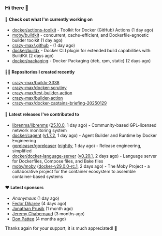 ### Hi there 👋

#### 👷 Check out what I'm currently working on

- [docker/actions-toolkit](https://github.com/docker/actions-toolkit) - Toolkit for Docker (GitHub) Actions (1 day ago)
- [moby/buildkit](https://github.com/moby/buildkit) - concurrent, cache-efficient, and Dockerfile-agnostic builder toolkit (1 day ago)
- [crazy-max/.github](https://github.com/crazy-max/.github) -  (1 day ago)
- [docker/buildx](https://github.com/docker/buildx) - Docker CLI plugin for extended build capabilities with BuildKit (2 days ago)
- [docker/packaging](https://github.com/docker/packaging) - Docker Packaging (deb, rpm, static) (2 days ago)

#### 👨‍💻 Repositories I created recently

- [crazy-max/buildx-3338](https://github.com/crazy-max/buildx-3338)
- [crazy-max/docker-scrutiny](https://github.com/crazy-max/docker-scrutiny)
- [crazy-max/test-builder-action](https://github.com/crazy-max/test-builder-action)
- [crazy-max/builder-action](https://github.com/crazy-max/builder-action)
- [crazy-max/docker-captains-briefing-20250129](https://github.com/crazy-max/docker-captains-briefing-20250129)

#### 🚀 Latest releases I've contributed to

- [librenms/librenms](https://github.com/librenms/librenms) ([25.10.0](https://github.com/librenms/librenms/releases/tag/25.10.0), 1 day ago) - Community-based GPL-licensed network monitoring system
- [docker/cagent](https://github.com/docker/cagent) ([v1.7.2](https://github.com/docker/cagent/releases/tag/v1.7.2), 1 day ago) - Agent Builder and Runtime by Docker Engineering
- [goreleaser/goreleaser](https://github.com/goreleaser/goreleaser) ([nightly](https://github.com/goreleaser/goreleaser/releases/tag/nightly), 1 day ago) - Release engineering, simplified
- [docker/docker-language-server](https://github.com/docker/docker-language-server) ([v0.20.1](https://github.com/docker/docker-language-server/releases/tag/v0.20.1), 2 days ago) - Language server for Dockerfiles, Compose files, and Bake files
- [moby/moby](https://github.com/moby/moby) ([docker-v29.0.0-rc.1](https://github.com/moby/moby/releases/tag/docker-v29.0.0-rc.1), 2 days ago) - The Moby Project - a collaborative project for the container ecosystem to assemble container-based systems

#### ❤️ Latest sponsors
- _Anonymous_ (1 day ago)
- [Fedor Dikarev](https://github.com/fedordikarev) (4 days ago)
- [Jonathan Prusik](https://github.com/jprusik) (1 month ago)
- [Jeremy Chabernaud](https://github.com/djerfy) (3 months ago)
- [Don Pattee](https://github.com/DPattee) (4 months ago)

Thanks again for your support, it is much appreciated! 🙏
